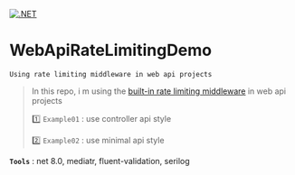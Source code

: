 [![.NET](https://github.com/aimenux/WebApiRateLimitingDemo/actions/workflows/ci.yml/badge.svg?branch=main)](https://github.com/aimenux/WebApiRateLimitingDemo/actions/workflows/ci.yml)

# WebApiRateLimitingDemo
```
Using rate limiting middleware in web api projects
```

> In this repo, i m using the [built-in rate limiting middleware](https://learn.microsoft.com/en-us/aspnet/core/performance/rate-limit) in web api projects
>
> :one: `Example01` : use controller api style
>
> :two: `Example02` : use minimal api style
>
>
>

**`Tools`** : net 8.0, mediatr, fluent-validation, serilog
